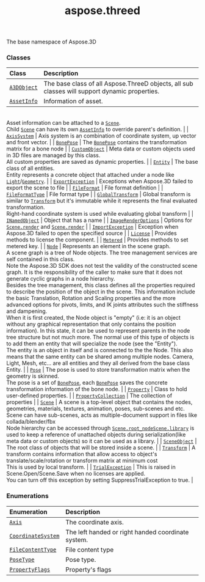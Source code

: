 ﻿---
title: aspose.threed
second_title: Aspose.3D for Python via .NET API References
description: 
type: docs
weight: 10
url: /aspose.threed/
is_root: false
---

The base namespace of Aspose.3D

### Classes
| Class | Description |
| :- | :- |
| [`A3DObject`](/3d/python-net/aspose.threed/a3dobject) | The base class of all Aspose.ThreeD objects, all sub classes will support dynamic properties. |
| [`AssetInfo`](/3d/python-net/aspose.threed/assetinfo) | Information of asset.<br/>Asset information can be attached to a [`Scene`](/3d/python-net/aspose.threed/scene).<br/>Child [`Scene`](/3d/python-net/aspose.threed/scene) can have its own [`AssetInfo`](/3d/python-net/aspose.threed/assetinfo) to override parent's definition. |
| [`AxisSystem`](/3d/python-net/aspose.threed/axissystem) | Axis system is an combination of coordinate system, up vector and front vector. |
| [`BonePose`](/3d/python-net/aspose.threed/bonepose) | The [`BonePose`](/3d/python-net/aspose.threed/bonepose) contains the transformation matrix for a bone node |
| [`CustomObject`](/3d/python-net/aspose.threed/customobject) | Meta data or custom objects used in 3D files are managed by this class.<br/>All custom properties are saved as dynamic properties. |
| [`Entity`](/3d/python-net/aspose.threed/entity) | The base class of all entities.<br/>Entity represents a concrete object that attached under a node like [`Light`](/3d/python-net/aspose.threed.entities/light)/[`Geometry`](/3d/python-net/aspose.threed.entities/geometry). |
| [`ExportException`](/3d/python-net/aspose.threed/exportexception) | Exceptions when Aspose.3D failed to export the scene to file |
| [`FileFormat`](/3d/python-net/aspose.threed/fileformat) | File format definition |
| [`FileFormatType`](/3d/python-net/aspose.threed/fileformattype) | File format type |
| [`GlobalTransform`](/3d/python-net/aspose.threed/globaltransform) | Global transform is similar to [`Transform`](/3d/python-net/aspose.threed/transform) but it's immutable while it represents the final evaluated transformation.<br/>Right-hand coordinate system is used while evaluating global transform |
| [`INamedObject`](/3d/python-net/aspose.threed/inamedobject) | Object that has a name |
| [`ImageRenderOptions`](/3d/python-net/aspose.threed/imagerenderoptions) | Options for [`Scene.render`](/3d/python-net/aspose.threed/scene/render) and  [`Scene.render`](/3d/python-net/aspose.threed/scene/render) |
| [`ImportException`](/3d/python-net/aspose.threed/importexception) | Exception when Aspose.3D failed to open the specified source |
| [`License`](/3d/python-net/aspose.threed/license) | Provides methods to license the component. |
| [`Metered`](/3d/python-net/aspose.threed/metered) | Provides methods to set metered key. |
| [`Node`](/3d/python-net/aspose.threed/node) | Represents an element in the scene graph.<br/>A scene graph is a tree of Node objects. The tree management services are self contained in this class.<br/>Note the Aspose.3D SDK does not test the validity of the constructed scene graph. It is the responsibility of the caller to make sure that it does not generate cyclic graphs in a node hierarchy.<br/>Besides the tree management, this class defines all the properties required to describe the position of the object in the scene. This information include the basic Translation, Rotation and Scaling properties and the more advanced options for pivots, limits, and IK joints attributes such the stiffness and dampening.<br/>When it is first created, the Node object is "empty" (i.e: it is an object without any graphical representation that only contains the position information). In this state, it can be used to represent parents in the node tree structure but not much more. The normal use of this type of objects is to add them an entity that will specialize the node (see the "Entity").<br/>The entity is an object in itself and is connected to the the Node. This also means that the same entity can be shared among multiple nodes. Camera, Light, Mesh, etc... are all entities and they all derived from the base class Entity. |
| [`Pose`](/3d/python-net/aspose.threed/pose) | The pose is used to store transformation matrix when the geometry is skinned.<br/>The pose is a set of [`BonePose`](/3d/python-net/aspose.threed/bonepose), each [`BonePose`](/3d/python-net/aspose.threed/bonepose) saves the concrete transformation information of the bone node. |
| [`Property`](/3d/python-net/aspose.threed/property) | Class to hold user-defined properties. |
| [`PropertyCollection`](/3d/python-net/aspose.threed/propertycollection) | The collection of properties |
| [`Scene`](/3d/python-net/aspose.threed/scene) | A scene is a top-level object that contains the nodes, geometries, materials, textures, animation, poses, sub-scenes and etc.<br/>Scene can have sub-scenes, acts as multiple-document support in files like collada/blender/fbx<br/>Node hierarchy can be accessed through [`Scene.root_node`](/3d/python-net/aspose.threed/scene#root_node)[`Scene.library`](/3d/python-net/aspose.threed/scene#library) is used to keep a reference of unattached objects during serialization(like meta data or custom objects) so it can be used as a library. |
| [`SceneObject`](/3d/python-net/aspose.threed/sceneobject) | The root class of objects that will be stored inside a scene. |
| [`Transform`](/3d/python-net/aspose.threed/transform) | A transform contains information that allow access to object's translate/scale/rotation or transform matrix at minimum cost<br/>This is used by local transform. |
| [`TrialException`](/3d/python-net/aspose.threed/trialexception) | This is raised in Scene.Open/Scene.Save when no licenses are applied.<br/>You can turn off this exception by setting SuppressTrialException to true. |


### Enumerations
| Enumeration | Description |
| :- | :- |
| [`Axis`](/3d/python-net/aspose.threed/axis) | The coordinate axis. |
| [`CoordinateSystem`](/3d/python-net/aspose.threed/coordinatesystem) | The left handed or right handed coordinate system. |
| [`FileContentType`](/3d/python-net/aspose.threed/filecontenttype) | File content type |
| [`PoseType`](/3d/python-net/aspose.threed/posetype) | Pose type. |
| [`PropertyFlags`](/3d/python-net/aspose.threed/propertyflags) | Property's flags |


